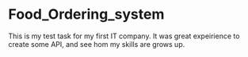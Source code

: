 # Food_Ordering_system
This is my test task for my first IT company. It was great expeirience to create some API, and see hom my skills are grows up.
